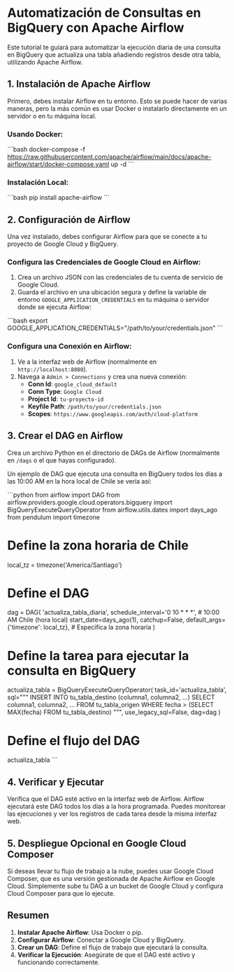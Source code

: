 # Automatización de Consultas en BigQuery con Apache Airflow

Este tutorial te guiará para automatizar la ejecución diaria de una consulta en BigQuery que actualiza una tabla añadiendo registros desde otra tabla, utilizando Apache Airflow.

## 1. Instalación de Apache Airflow

Primero, debes instalar Airflow en tu entorno. Esto se puede hacer de varias maneras, pero la más común es usar Docker o instalarlo directamente en un servidor o en tu máquina local.

### Usando Docker:

\`\`\`bash
docker-compose -f https://raw.githubusercontent.com/apache/airflow/main/docs/apache-airflow/start/docker-compose.yaml up -d
\`\`\`

### Instalación Local:

\`\`\`bash
pip install apache-airflow
\`\`\`

## 2. Configuración de Airflow

Una vez instalado, debes configurar Airflow para que se conecte a tu proyecto de Google Cloud y BigQuery.

### Configura las Credenciales de Google Cloud en Airflow:

1. Crea un archivo JSON con las credenciales de tu cuenta de servicio de Google Cloud.
2. Guarda el archivo en una ubicación segura y define la variable de entorno `GOOGLE_APPLICATION_CREDENTIALS` en tu máquina o servidor donde se ejecuta Airflow:

\`\`\`bash
export GOOGLE_APPLICATION_CREDENTIALS="/path/to/your/credentials.json"
\`\`\`

### Configura una Conexión en Airflow:

1. Ve a la interfaz web de Airflow (normalmente en `http://localhost:8080`).
2. Navega a `Admin > Connections` y crea una nueva conexión:
   - **Conn Id**: `google_cloud_default`
   - **Conn Type**: `Google Cloud`
   - **Project Id**: `tu-proyecto-id`
   - **Keyfile Path**: `/path/to/your/credentials.json`
   - **Scopes**: `https://www.googleapis.com/auth/cloud-platform`

## 3. Crear el DAG en Airflow

Crea un archivo Python en el directorio de DAGs de Airflow (normalmente en `/dags` o el que hayas configurado).

Un ejemplo de DAG que ejecuta una consulta en BigQuery todos los días a las 10:00 AM en la hora local de Chile se vería así:

\`\`\`python
from airflow import DAG
from airflow.providers.google.cloud.operators.bigquery import BigQueryExecuteQueryOperator
from airflow.utils.dates import days_ago
from pendulum import timezone

# Define la zona horaria de Chile
local_tz = timezone('America/Santiago')

# Define el DAG
dag = DAG(
    'actualiza_tabla_diaria',
    schedule_interval='0 10 * * *',  # 10:00 AM Chile (hora local)
    start_date=days_ago(1),
    catchup=False,
    default_args={'timezone': local_tz},  # Especifica la zona horaria
)

# Define la tarea para ejecutar la consulta en BigQuery
actualiza_tabla = BigQueryExecuteQueryOperator(
    task_id='actualiza_tabla',
    sql=\"\"\"
        INSERT INTO tu_tabla_destino (columna1, columna2, ...)
        SELECT columna1, columna2, ...
        FROM tu_tabla_origen
        WHERE fecha > (SELECT MAX(fecha) FROM tu_tabla_destino)
    \"\"\",
    use_legacy_sql=False,
    dag=dag
)

# Define el flujo del DAG
actualiza_tabla
\`\`\`

## 4. Verificar y Ejecutar

Verifica que el DAG esté activo en la interfaz web de Airflow. Airflow ejecutará este DAG todos los días a la hora programada. Puedes monitorear las ejecuciones y ver los registros de cada tarea desde la misma interfaz web.

## 5. Despliegue Opcional en Google Cloud Composer

Si deseas llevar tu flujo de trabajo a la nube, puedes usar Google Cloud Composer, que es una versión gestionada de Apache Airflow en Google Cloud. Simplemente sube tu DAG a un bucket de Google Cloud y configura Cloud Composer para que lo ejecute.

## Resumen

1. **Instalar Apache Airflow**: Usa Docker o pip.
2. **Configurar Airflow**: Conectar a Google Cloud y BigQuery.
3. **Crear un DAG**: Define el flujo de trabajo que ejecutará la consulta.
4. **Verificar la Ejecución**: Asegúrate de que el DAG esté activo y funcionando correctamente.
